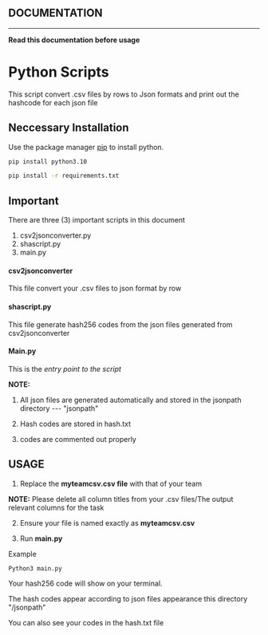 

## DOCUMENTATION
*************************************************************************
**Read this documentation before usage**

# Python Scripts 

This script convert .csv files by rows to Json formats and print out the hashcode for each json file

## Neccessary Installation

Use the package manager [pip](https://pip.pypa.io/en/stable/) to install python.

```bash
pip install python3.10

pip install -r requirements.txt
```

## Important
There are three (3) important scripts in this document

1. csv2jsonconverter.py
2. shascript.py
3. main.py

#### csv2jsonconverter
This file convert your .csv files to json format by row

#### shascript.py
This file generate hash256 codes from the json files generated from csv2jsonconverter

#### Main.py
This is the *entry point to the script*

**NOTE:**
1. All json files are generated automatically and stored in the jsonpath directory --- "jsonpath"

2. Hash codes are stored in hash.txt

3. codes are commented out properly


## USAGE

1. Replace the **myteamcsv.csv file** with that of your team

**NOTE:**
Please delete all column titles from your .csv files/The output relevant columns for the task

2. Ensure your file is named exactly as **myteamcsv.csv**

3. Run **main.py**

Example
```
Python3 main.py
```

Your hash256 code will show on your terminal. 

The hash codes appear according to json files appearance this directory "/jsonpath"

You can also see your codes in the hash.txt file